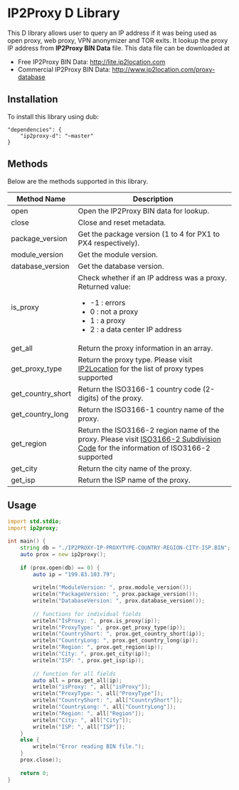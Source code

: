 # IP2Proxy D Library

This D library allows user to query an IP address if it was being used as open proxy, web proxy, VPN anonymizer and TOR exits. It lookup the proxy IP address from **IP2Proxy BIN Data** file. This data file can be downloaded at

* Free IP2Proxy BIN Data: http://lite.ip2location.com
* Commercial IP2Proxy BIN Data: http://www.ip2location.com/proxy-database


## Installation

To install this library using dub:

```
"dependencies": {
    "ip2proxy-d": "~master"
}
```

## Methods
Below are the methods supported in this library.

|Method Name|Description|
|---|---|
|open|Open the IP2Proxy BIN data for lookup.|
|close|Close and reset metadata.|
|package_version|Get the package version (1 to 4 for PX1 to PX4 respectively).|
|module_version|Get the module version.|
|database_version|Get the database version.|
|is_proxy|Check whether if an IP address was a proxy. Returned value:<ul><li>-1 : errors</li><li>0 : not a proxy</li><li>1 : a proxy</li><li>2 : a data center IP address</li></ul>|
|get_all|Return the proxy information in an array.|
|get_proxy_type|Return the proxy type. Please visit <a href="https://www.ip2location.com/databases/px4-ip-proxytype-country-region-city-isp" target="_blank">IP2Location</a> for the list of proxy types supported|
|get_country_short|Return the ISO3166-1 country code (2-digits) of the proxy.|
|get_country_long|Return the ISO3166-1 country name of the proxy.|
|get_region|Return the ISO3166-2 region name of the proxy. Please visit <a href="https://www.ip2location.com/free/iso3166-2" target="_blank">ISO3166-2 Subdivision Code</a> for the information of ISO3166-2 supported|
|get_city|Return the city name of the proxy.|
|get_isp|Return the ISP name of the proxy.|

## Usage

```d
import std.stdio;
import ip2proxy;

int main() {
	string db = "./IP2PROXY-IP-PROXYTYPE-COUNTRY-REGION-CITY-ISP.BIN";
	auto prox = new ip2proxy();
	
	if (prox.open(db) == 0) {
		auto ip = "199.83.103.79";
		
		writeln("ModuleVersion: ", prox.module_version());
		writeln("PackageVersion: ", prox.package_version());
		writeln("DatabaseVersion: ", prox.database_version());
		
		// functions for individual fields
		writeln("IsProxy: ", prox.is_proxy(ip));
		writeln("ProxyType: ", prox.get_proxy_type(ip));
		writeln("CountryShort: ", prox.get_country_short(ip));
		writeln("CountryLong: ", prox.get_country_long(ip));
		writeln("Region: ", prox.get_region(ip));
		writeln("City: ", prox.get_city(ip));
		writeln("ISP: ", prox.get_isp(ip));
		
		// function for all fields
		auto all = prox.get_all(ip);
		writeln("isProxy: ", all["isProxy"]);
		writeln("ProxyType: ", all["ProxyType"]);
		writeln("CountryShort: ", all["CountryShort"]);
		writeln("CountryLong: ", all["CountryLong"]);
		writeln("Region: ", all["Region"]);
		writeln("City: ", all["City"]);
		writeln("ISP: ", all["ISP"]);
	}
	else {
		writeln("Error reading BIN file.");
	}
	prox.close();
	
	return 0;
}
```
